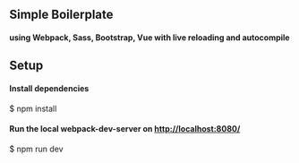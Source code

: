 ## Simple Boilerplate 
#### using Webpack, Sass, Bootstrap, Vue with live reloading and autocompile

## Setup

#### Install dependencies

$ npm install

#### Run the local webpack-dev-server on [http://localhost:8080/](http://localhost:8080/)

$ npm run dev
